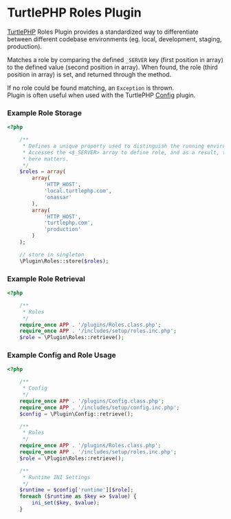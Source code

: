 TurtlePHP Roles Plugin
===
[TurtlePHP](https://github.com/onassar/TurtlePHP) Roles Plugin provides a
standardized way to differentiate between different codebase environments (eg.
local, development, staging, production).

Matches a role by comparing the defined `_SERVER` key (first position in
array) to the defined value (second position in array). When found, the
role (third position in array) is set, and returned through the
<retrieve> method.

If no role could be found matching, an `Exception` is thrown.  
Plugin is often useful when used with the TurtlePHP
[Config](https://github.com/onassar/TurtlePHP-ConfigPlugin) plugin.

### Example Role Storage
``` php
<?php

    /**
     * Defines a unique property used to distinguish the running environment.
     * Accesses the <$_SERVER> array to define role, and as a result, the order
     * here matters.
     */
    $roles = array(
        array(
            'HTTP_HOST',
            'local.turtlephp.com',
            'onassar'
        ),
        array(
            'HTTP_HOST',
            'turtlephp.com',
            'production'
        )
    );

    // store in singleton
    \Plugin\Roles::store($roles);

```

### Example Role Retrieval
``` php
<?php

    /**
     * Roles
     */
    require_once APP . '/plugins/Roles.class.php';
    require_once APP . '/includes/setup/roles.inc.php';
    $role = \Plugin\Roles::retrieve();

```

### Example Config and Role Usage
``` php
<?php

    /**
     * Config
     */
    require_once APP . '/plugins/Config.class.php';
    require_once APP . '/includes/setup/config.inc.php';
    $config = \Plugin\Config::retrieve();

    /**
     * Roles
     */
    require_once APP . '/plugins/Roles.class.php';
    require_once APP . '/includes/setup/roles.inc.php';
    $role = \Plugin\Roles::retrieve();

    /**
     * Runtime INI Settings
     */
    $runtime = $config['runtime'][$role];
    foreach ($runtime as $key => $value) {
        ini_set($key, $value);
    }

```
